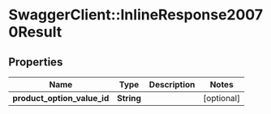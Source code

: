 # SwaggerClient::InlineResponse20070Result

## Properties
Name | Type | Description | Notes
------------ | ------------- | ------------- | -------------
**product_option_value_id** | **String** |  | [optional] 


